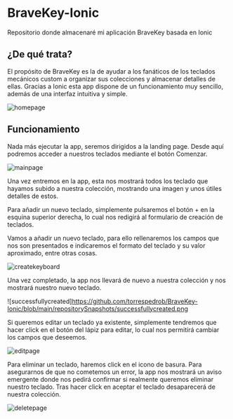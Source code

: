 # BraveKey-Ionic
Repositorio donde almacenaré mi aplicación BraveKey basada en Ionic

## ¿De qué trata?
El propósito de BraveKey es la de ayudar a los fanáticos de los teclados mecánicos custom a organizar sus colecciones y almacenar detalles de ellas.
Gracias a Ionic esta app dispone de un funcionamiento muy sencillo, además de una interfaz intuitiva y simple.

![homepage](https://github.com/torrespedrob/BraveKey-Ionic/blob/main/repositorySnapshots/homepage.png)

## Funcionamiento
Nada más ejecutar la app, seremos dirigidos a la landing page. Desde aquí podremos acceder a nuestros teclados mediante el botón Comenzar.

![mainpage](https://github.com/torrespedrob/BraveKey-Ionic/blob/main/repositorySnapshots/mainpage.png)

Una vez entremos en la app, esta nos mostrará todos los teclado que hayamos subido a nuestra colección, mostrando una imagen y unos útiles detalles de estos.

Para añadir un nuevo teclado, simplemente pulsaremos el botón + en la esquina superior derecha, lo cual nos redigirá al formulario de creación de teclados.

Vamos a añadir un nuevo teclado, para ello rellenaremos los campos que nos son presentados e indicaremos el formato del teclado y su valor aproximado, entre otras cosas.

![createkeyboard](https://github.com/torrespedrob/BraveKey-Ionic/blob/main/repositorySnapshots/createkeyboard.png)

Una vez completado, la app nos llevará de nuevo a nuestra colección y nos mostrará nuestro nuevo teclado.

![successfullycreated]https://github.com/torrespedrob/BraveKey-Ionic/blob/main/repositorySnapshots/successfullycreated.png

Si queremos editar un teclado ya existente, simplemente tendremos que hacer click en el botón del lápiz para editar, lo cual nos permitirá cambiar los campos que deseemos.

![editpage](https://github.com/torrespedrob/BraveKey-Ionic/blob/main/repositorySnapshots/editpage.png)

Para eliminar un teclado, haremos click en el icono de basura. Para asegurarnos de que no cometemos un error, la app nos mostrará un aviso emergente donde nos pedirá confirmar si realmente queremos eliminar nuestro teclado. Tras hacer click en aceptar el teclado desaparecerá de nuestra colección.

![deletepage](https://github.com/torrespedrob/BraveKey-Ionic/blob/main/repositorySnapshots/deletepage.png)
